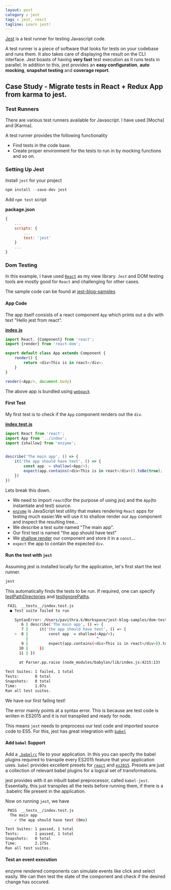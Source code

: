 ```yaml
---
layout: post
category : jest
tags : jest, resct
tagline: Learn jest!
---
```


[Jest](http://facebook.github.io/jest) is a test runner for testing Javascript code.

A test runner is a piece of software that looks for tests on your codebase and runs them. It also takes care of displaying the result on the CLI interface. Jest boasts of having __very fast__ test execution as it runs tests in parallel.
In addition to this, jest provides an __easy configuration__, __auto mocking__, __snapshot testing__ and __coverage report__.  

## Case Study - Migrate tests in React + Redux App from karma to jest.

### Test Runners

There are various test runners available for Javascript. I have used [Mocha] and [Karma]. 

A test runner provides the following functionality
  - Find tests in the code base.
  - Create proper environment for the tests to run in by mocking functions and so on.

### Setting Up Jest

Install `jest` for your project

```javascript
npm install --save-dev jest
```

Add `npm test` script

__package.json__
```javascript
{
    ...
    scripts: {
        ...
        test: 'jest'
    }
    ...
}
```

### Dom Testing

In this example, I have used [`React`](https://facebook.github.io/react/) as my view library. `Jest` and DOM testing tools are mostly good for `React` and challenging for other cases.

The sample code can be found at [jest-blog-samples](https://github.com/pksjce/jest-blog-samples/tree/master/dom-testing)

#### App Code

The app itself consists of a react component `App` which prints out a div with text "Hello jest from react".

[__index.js__](https://github.com/pksjce/jest-blog-samples/blob/master/dom-testing/index.js)

```javascript
import React, {Component} from 'react';
import {render} from 'react-dom';

export default class App extends Component {
    render() {
        return <div>This is in react</div>;
    }
}

render(<App/>, document.body)
```

The above app is bundled using [`webpack`](https://github.com/pksjce/jest-blog-samples/blob/master/dom-testing/webpack.config.js)

#### First Test

My first test is to check if the `App` component renders out the `div`.

[__index.test.js__](https://github.com/pksjce/jest-blog-samples/blob/master/dom-testing/__tests__/index.test.js)

```javascript
import React from 'react';
import App from '../index';
import {shallow} from 'enzyme';


describe('The main app', () => {
    it('the app should have text', () => {
        const app  = shallow(<App/>);
        expect(app.contains(<div>This is in react</div>)).toBe(true);
    })
})
```

Lets break this down.

* We need to import `react`(for the purpose of using jsx) and the `App`(to instantiate and test) source.
* [`enzyme`](https://github.com/airbnb/enzyme) is JavaScript test utility that makes rendering `React` apps for testing much easier.We will use it to shallow render our `App` component and inspect the resulting tree...
* We describe a test suite named "The main app".
* Our first test is named "the app should have text"
* We [shallow render](https://github.com/airbnb/enzyme/blob/master/docs/api/shallow.md) our component and store it in a `const`...
* `expect` the app to contain the expected `div`.

#### Run the test with `jest`

Assuming jest is installed locally for the application, let's first start the test runner.

```bash
jest 
```

This automatically finds the tests to be run. If required, one can specify [testPathDirectories](https://facebook.github.io/jest/docs/configuration.html#testpathdirs-array-string) and [testIgnorePaths](https://facebook.github.io/jest/docs/configuration.html#testpathignorepatterns-array-string).

```bash
 FAIL  __tests__/index.test.js
  ● Test suite failed to run

    SyntaxError: /Users/pavithra.k/Workspace/jest-blog-samples/dom-testing/__tests__/index.test.js: Unexpected token (8:29)
       6 | describe('The main app', () => {
       7 |     it('the app should have text', () => {
    >  8 |         const app  = shallow(<App/>);
         |                              ^
       9 |         expect(app.contains(<div>This is in react</div>)).toBe(true);
      10 |     })
      11 | })
      
      at Parser.pp.raise (node_modules/babylon/lib/index.js:4215:13)

Test Suites: 1 failed, 1 total
Tests:       0 total
Snapshots:   0 total
Time:        1.07s
Ran all test suites.
```

We have our first failing test!

The error mainly points at a syntax error. This is because are test code is wriiten in ES2015 and it is not transpiled and ready for node.

This means `jest` needs to preprocess our test code and imported source code to ES5. For this, jest has great integration with [`babel`](https://babeljs.io/)

#### Add `babel` Support

Add a [`.babelrc`](https://github.com/pksjce/jest-blog-samples/blob/master/dom-testing/.babelrc) file to your application. In this you can specify the babel plugins required to transpile every ES2015 feature that your application uses.
`babel` provides excellent presets for [`react`](https://babeljs.io/docs/plugins/preset-react/) and [`es2015`](https://babeljs.io/docs/plugins/preset-es2015/). Presets are just a collection of relevant babel plugins for a logical set of transformations.

jest provides with it an inbuilt babel preprocessor, called `babel-jest`. Essentially, this just transpiles all the tests before running them, if there is a .babelrc file present in the application.

Now on running `jest`, we have

```bash
 PASS  __tests__/index.test.js
  The main app
    ✓ the app should have text (8ms)

Test Suites: 1 passed, 1 total
Tests:       1 passed, 1 total
Snapshots:   0 total
Time:        2.175s
Ran all test suites.
```

#### Test an event execution

enzyme rendered components can simulate events like click and select easily. We can then test the state of the component and check if the desired change has occured.



